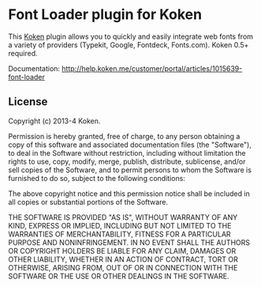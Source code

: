 Font Loader plugin for Koken
=================================

This [Koken](http://koken.me) plugin allows you to quickly and easily integrate web fonts from a variety of providers (Typekit, Google, Fontdeck, Fonts.com). Koken 0.5+ required.

Documentation: http://help.koken.me/customer/portal/articles/1015639-font-loader

License
-------

Copyright (c) 2013-4 Koken.

Permission is hereby granted, free of charge, to any person obtaining a copy
of this software and associated documentation files (the "Software"), to deal
in the Software without restriction, including without limitation the rights
to use, copy, modify, merge, publish, distribute, sublicense, and/or sell
copies of the Software, and to permit persons to whom the Software is
furnished to do so, subject to the following conditions:

The above copyright notice and this permission notice shall be included in
all copies or substantial portions of the Software.

THE SOFTWARE IS PROVIDED "AS IS", WITHOUT WARRANTY OF ANY KIND, EXPRESS OR
IMPLIED, INCLUDING BUT NOT LIMITED TO THE WARRANTIES OF MERCHANTABILITY,
FITNESS FOR A PARTICULAR PURPOSE AND NONINFRINGEMENT. IN NO EVENT SHALL THE
AUTHORS OR COPYRIGHT HOLDERS BE LIABLE FOR ANY CLAIM, DAMAGES OR OTHER
LIABILITY, WHETHER IN AN ACTION OF CONTRACT, TORT OR OTHERWISE, ARISING FROM,
OUT OF OR IN CONNECTION WITH THE SOFTWARE OR THE USE OR OTHER DEALINGS IN
THE SOFTWARE.
